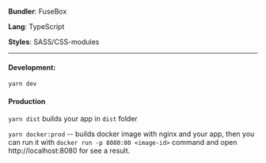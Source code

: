 **Bundler**: FuseBox

**Lang**: TypeScript

**Styles**: SASS/CSS-modules

---

#### Development:

`yarn dev`

#### Production

`yarn dist` builds your app in `dist` folder

`yarn docker:prod` -- builds docker image with nginx and your app, then you can run it with `docker run -p 8080:80 <image-id>` command and open http://localhost:8080 for see a result.
